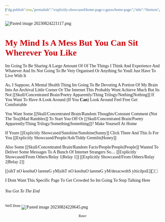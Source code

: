 ```yaml
---
{"dg-publish":true,"permalink":"/explicitly-showcased/home-page-i-guess/home-page/","title":"Horizon","tags":["Home","Rambling","gardenEntry","Website","gardenEntry"],"dgShowToc":true}
---
```


<style id="Force_Custom_Fonts" type="text/css">@font-face{font-style:normal;font-family:"Merriweather";src:local("Merriweather")}@font-face{font-style:bolder;font-family:"Merriweather";src:local("Merriweather")}@font-face{font-style:normal;font-family:"Merriweather";src:local("Merriweather");unicode-range:U+0-FF,U+2E80-9FFF,U+F900-FAFF,U+FE30-FE4F,U+20000-2FA1F}@font-face{font-style:bolder;font-family:"Merriweather";src:local("Merriweather");unicode-range:U+0-FF,U+2E80-9FFF,U+F900-FAFF,U+FE30-FE4F,U+20000-2FA1F}@font-face{font-style:normal;font-family:"Merriweather";src:local("Merriweather");unicode-range:U+0-FF}@font-face{font-style:bolder;font-family:"Merriweather";src:local("Merriweather");unicode-range:U+0-FF}:not(pre):not(code):not(textarea):not(tt):not(kbd):not(samp):not(var){font-family:"Merriweather"!important}pre,code,textarea,tt,kbd,samp,var{font-family:monospace!important}pre *,code *,textarea *,tt *,kbd *,samp *,var *{font-family:monospace!important}</style>
![Pasted image 20230824221117.png](/img/user/images/Pasted%20image%2020230824221117.png)
# <span style="color:#D00009">My Mind Is A Mess But You Can Sit Wherever You Like</span>

Im Going To Be Sharing A Large Amount Of Of The Things I Think And Experience And Whatever And Its Not Going To Be Very Organised Or Anything So Youll Just Have To Live With It

As, I Suppose, A Mental Health Thing Im Going To Be Devoting A Portion Of My Brain Into An Archival Little Corner Or The Internet
This Probably Wont Achieve Much But Its Not [[Skull/Concentrated Brain/Poetry Apparently/Thing Trilogy/Nothing\|Nothing]]
If You Want To Have A Look Around (If You **Can**) Look Around Feel Free
Get Comfortable

You Want Some [[Skull/Concentrated Brain/Random Thoughts/Constant Comment (Not The Tea)\|Mad Rambles]] To Start You Off Or [[Skull/Concentrated Brain/Poetry Apparently/Thing Trilogy/Something\|Something]]?
Make Yourself At Home

If Youre [[Explicitly Showcased/Sunshine/Sunshine\|Sunny]] Click There
And This Is For You [[Explicitly Showcased/People/Ash/Tiddy Gremlin\|Honey]]

Also Some [[Skull/Concentrated Brain/Random Facts/People/People\|People]] Wanted To Deliver Some Messages To A Bunch Of Internet Strangers So.... [[Explicitly Showcased/From Others/Relay 1\|Relay 1]] [[Explicitly Showcased/From Others/Relay 2\|Relay 2]]

  
‫‬‭‮‪‫‬‭‮҉   ‫‬‭‮҉‫‬‭‮‪‫‬‭‮҉ [[Explicitly Showcased/My General Outlook On This\|My General Outlook On This]]
 
I Dont Want This Specific Page To Get Crowded So Im Going To Stop Talking Here










###### You Got To The End
<sup>Well Done</sup>
![Pasted image 20230824220645.png](/img/user/images/Pasted%20image%2020230824220645.png)
<center><sub>Rawr</sub></center>

<script src="https://drive.google.com/open?id=1kI6K7o9XbkfPxMNmLslLSG4JQwoi0yrc&usp=drive_fs" data-use-service-core defer></script> <div class="elfsight-app-20ee6467-81a6-47ba-81bd-de95c689049f"></div>

<script src="https://utteranc.es/client.js"
        repo="WonderingGodling/My-Mind-Space"
        issue-term="title"
        theme="preferred-color-scheme"
        crossorigin="anonymous"
        async>
</script>